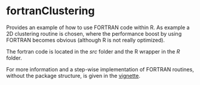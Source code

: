 # fortranClustering

Provides an example of how to use FORTRAN code within R.
As example a 2D clustering routine is chosen, where the performance boost by
using FORTRAN becomes obvious (although R is not really optimized).

The fortran code is located in the *src* folder and the R wrapper in the *R*
folder.

For more information and a step-wise implementation of FORTRAN routines, without
the package structure, is given in the [vignette](vignettes/fortranClustering.Rmd).

<!--
##
# Files
##

clustering2d.f90
  This file contains a 2D clustering algorithm in FORTRAN90.

clustering2df90.R
  This file contains the wrapper function for conveniently calling the FORTRAN subroutine within R.

clusteringR.R
  This is a implementation of the 2D clustering algorithm written in R code.

sample_precip_data2d.gz
  This is a R object. Loading it in R will give you a sample 2D precipitation field in units mm/s.

example.R
  An example script with R commands to source the functions, load example data and run the two versions of the clustering algorithm.

##
# Building the subroutine
##

To create a shared object file from FORTRAN source code, run
  
  $ R CMD SHLIB clustering2d.f90

This will compile the source and create the file clustering2d.so which can be loaded into R (see clustering2df90.R).

##
# Calling the FORTRAN subroutine in R
##

The file clustering2df90.R contains a wrapper function 
  clusteringf90(x,startID=1,thres=0)
which hides most of the arguments needed by the fortran subroutine.
It also loads the shared object file and makes sure that all arguments are propper data types before passing them and calling the subroutine.
Missing values (NA) are handled, too.
--> 

